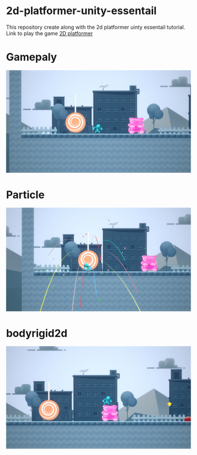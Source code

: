 # 2d-platformer-unity-essentail
This repository create along with the 2d platformer uinty essentail tutorial.<br>
Link to play the game [2D platformer](https://play.unity.com/p/638f120715ae2103c0621e12)
# Gamepaly
![](https://github.com/Rus1999/2d-platformer-unity-essentail/blob/main/Screenshot/Start.png)
# Particle
![](https://github.com/Rus1999/2d-platformer-unity-essentail/blob/main/Screenshot/particle.png)
# bodyrigid2d
![](https://github.com/Rus1999/2d-platformer-unity-essentail/blob/main/Screenshot/bodyrigid.png)
